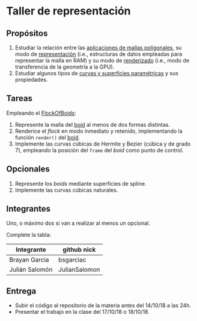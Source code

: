# Taller de representación

## Propósitos

1. Estudiar la relación entre las [aplicaciones de mallas poligonales](https://github.com/VisualComputing/representation), su modo de [representación](https://en.wikipedia.org/wiki/Polygon_mesh) (i.e., estructuras de datos empleadas para representar la malla en RAM) y su modo de [renderizado](https://processing.org/tutorials/pshape/) (i.e., modo de transferencia de la geometría a la GPU).
2. Estudiar algunos tipos de [curvas y superficies paramétricas](https://github.com/VisualComputing/Curves) y sus propiedades.

## Tareas

Empleando el [FlockOfBoids](https://github.com/VisualComputing/frames/tree/master/examples/demos/FlockOfBoids):

1. Represente la malla del [boid](https://github.com/VisualComputing/frames/blob/master/examples/demos/FlockOfBoids/Boid.pde) al menos de dos formas distintas.
2. Renderice el _flock_ en modo inmediato y retenido, implementando la función ```render()``` del [boid](https://github.com/VisualComputing/frames/blob/master/examples/demos/FlockOfBoids/Boid.pde).
3. Implemente las curvas cúbicas de Hermite y Bezier (cúbica y de grado 7), empleando la posición del `frame` del _boid_ como punto de control.

## Opcionales

1. Represente los _boids_ mediante superficies de spline.
2. Implemente las curvas cúbicas naturales.

## Integrantes

Uno, o máximo dos si van a realizar al menos un opcional.

Complete la tabla:


| Integrante 	  | github nick   |
|-----------------|---------------|
| Brayan Garcia   | bsgarciac     |
| Julián Salomón  | JulianSalomon |


## Entrega

* Subir el código al repositorio de la materia antes del 14/10/18 a las 24h.
* Presentar el trabajo en la clase del 17/10/18 o 18/10/18.
